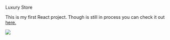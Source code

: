 Luxury Store

This is my first React project. Though is still in process you can check it out <a href="https://eugenia-villegas.github.io/luxury-bookstore">here.</a>

![](https://j.gifs.com/46wEB7.gif)


